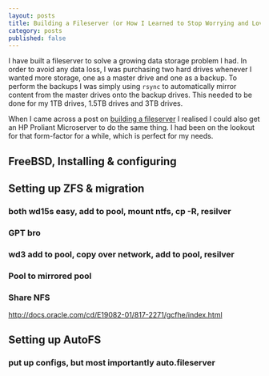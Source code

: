 ```yaml
---
layout: posts
title: Building a Fileserver (or How I Learned to Stop Worrying and Love ZFS)
category: posts
published: false
---
```


I have built a fileserver to solve a growing data storage problem I had. In order to avoid any data loss, I was purchasing two hard drives whenever I wanted more storage, one as a master drive and one as a backup. To perform the backups I was simply using `rsync` to automatically mirror content from the master drives onto the backup drives. This needed to be done for my 1TB drives, 1.5TB drives and 3TB drives.

When I came across a post on [building a fileserver](https://mocko.org.uk/b/2012/06/17/how-i-store-my-1s-and-0s-zfs-bargain-hp-microserver-joy/) I realised I could also get an HP Proliant Microserver to do the same thing. I had been on the lookout for that form-factor for a while, which is perfect for my needs.

## FreeBSD, Installing & configuring

## Setting up ZFS & migration
### both wd15s easy, add to pool, mount ntfs, cp -R, resilver
### GPT bro
### wd3 add to pool, copy over network, add to pool, resilver
### Pool to mirrored pool
### Share NFS

http://docs.oracle.com/cd/E19082-01/817-2271/gcfhe/index.html

## Setting up AutoFS
### put up configs, but most importantly auto.fileserver
